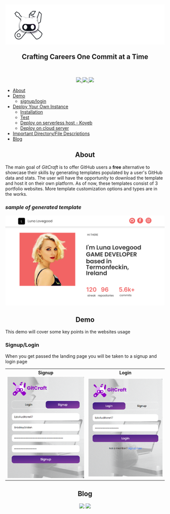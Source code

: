 <!-- <table border="5">
    <tr>
        <td width="200"><img src='./resources/images/logo.png' \></td>
        <td width="600"><h1 align='center'>GitCraft</h1></td>
    </tr>
</table> -->

<h2 align="center"><img src="./resources/images/header.png" />
<p>Crafting Careers One Commit at a Time </p>
</h1>
<br>
<p align="center">
    <a href="#">
    <img src="https://img.shields.io/badge/website_%F0%9F%A0%89up-darkgreen?style=for-the-badge" />
    </a>
    <a href="https://gitcraft1-alx.koyeb.app/">
    <img src="https://img.shields.io/badge/deployed-87FCC4?style=for-the-badge&logo=koyeb&logoColor=black" />
    </a>
    <a href="https://gitcraft.bradleygilden.tech">
    <img src="https://img.shields.io/badge/deployed-blue?style=for-the-badge&logo=google&logoColor=white" />
    </a>
</p>

* [About](#about)
* [Demo](#demo)
  * [signup/login](#signuplogin)
* [Deploy Your Own Instance]()
  * [Installation]()
  * [Test]()
  * [Deploy on serverless host - Koyeb]()
  * [Deploy on cloud server]()
* [Important Directory/File Descriptions]()
* [Blog](#blog)


<div align="center">

## About

</div>

<p>The main goal of <em>GitCraft</em> is to offer GitHub users a <b>free</b> alternative to showcase their skills by generating templates populated by a user's GitHub data and stats. The user will have the opportunity to download the template and host it on their own platform. As of now, these templates consist of 3 portfolio websites. More template customization options and types are in the works.</p>

### *sample of generated template*
<p>
    <img src="./resources/images/portfolio_responsive.png" />

<div align="center">

## Demo


</div>

This demo will cover some key points in the websites usage

### Signup/Login

When you get passed the landing page you will be taken to a signup and login page

<table>
    <tr>
        <th><p style="padding:0; margin:0;" align="center">Signup</p></th>
        <th><p style="padding:0; margin:0;" align="center">Login</p></th>
    </tr>
    <tr>
        <td>
            <img src="./resources/images/signupfilled.png" />
        </td>
        <td>
            <img src="./resources/images/loginfilled.png" />
        </td>
    </tr>
</table>



</p>

<div align="center">

## Blog

</div>
<p align="center">
    <img src="https://img.shields.io/badge/hashnode-2962ff?style=for-the-badge&logo=hashnode
" />
    <img src="https://img.shields.io/badge/medium-black?style=for-the-badge&logo=medium
" />
</p>
